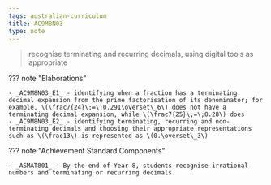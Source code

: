 ```yaml
---
tags: australian-curriculum
title: AC9M8N03
type: note
---
```

> recognise terminating and recurring decimals, using digital tools as appropriate

??? note "Elaborations"

	- _AC9M8N03_E1_ - identifying when a fraction has a terminating decimal expansion from the prime factorisation of its denominator; for example, \(\frac7{24}\;=\;0.291\overset\_6\) does not have a terminating decimal expansion, while \(\frac7{25}\;=\;0.28\) does
	- _AC9M8N03_E2_ - identifying terminating, recurring and non-terminating decimals and choosing their appropriate representations such as \(\frac13\) is represented as \(0.\overset\_3\)
??? note "Achievement Standard Components"

	- _ASMAT801_ - By the end of Year 8, students recognise irrational numbers and terminating or recurring decimals.